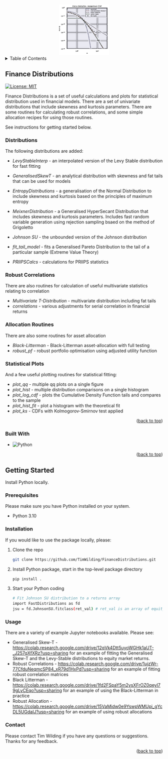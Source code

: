 <a id="readme-top"></a>
<div align="center">
  <a href="https://github.com/TimWilding/FinanceDistributions">
    <img src="images/logo.png" alt="Logo" width="160" height="160">
  </a>
</div>

<details>
  <summary>Table of Contents</summary>
  <ol>
    <li>
      <a href="#Finance-Distributions">About The Project</a>
      <ul>
        <li><a href="#distributions">Distributions</a></li>
        <li><a href="#robust-correlations">Robust Correlations</a></li>
        <li><a href="#allocation-routines">Allocation Routines</a></li>
        <li><a href="#built-with">Built With</a></li>
      </ul>
    </li>
    <li>
      <a href="#getting-started">Getting Started</a>
      <ul>
        <li><a href="#prerequisites">Prerequisites</a></li>
        <li><a href="#installation">Installation</a></li>
      </ul>
    </li>
    <li><a href="#usage">Usage</a></li>
    <li><a href="#contact">Contact</a></li>
  </ol>
</details>

## Finance Distributions

[![License: MIT](https://img.shields.io/badge/License-MIT-yellow.svg)](https://opensource.org/licenses/MIT)

Finance Distributions is a set of useful calculations and plots for statistical distribution used in financial models. There are a set of univariate 
distributions that include skewness and kurtosis parameters. There are some routines for calculating robust correlations, and some simple allocation 
recipes for using those routines.

See instructions for getting started below. 

### Distributions
The following distributions are added:
* *LevyStableInterp* - an interpolated version of the Levy Stable distribution for fast fitting
* *GeneralisedSkewT* - an analytical distribution with skewness and fat tails that can be used for models
* *EntropyDistributions* - a generalisation of the Normal Distribution to include skewness and kurtosis based on the principles of maximum entropy
* *MeixnerDistribution* - a Generalised HyperSecant Distribution that includes skewness and kurtosis parameters. Includes fast random variable generation using rejection sampling bsaed on the method of Grigoletto
* *Johnson SU* - the unbounded version of the Johnson distribution

* *fit_tail_model* - fits a Generalised Pareto Distribution to the tail of a particular sample (Extreme Value Theory)

* *PRIIPSCalcs* - calculations for PRIIPS statistics

### Robust Correlations
There are also routines for calculation of useful multivariate statistics relating to correlation
* *Multivariate T-Distribution* - multivariate distribution including fat tails
* *correlations* - various adjustments for serial correlation in financial returns

### Allocation Routines
There are also some routines for asset allocation
* *Black-Litterman* - Black-Litterman asset-allocation with full testing
* *robust_pf* - robust portfolio optimisation using adjusted utility function

### Statistical Plots
And a few useful plotting routines for statistical fitting:
* *plot_qq* - multiple qq plots on a single figure
* *plot_hist* - multiple distribution comparisons on a single histogram
* *plot_log_cdf* - plots the Cumulative Density Function tails and compares to the sample
* *plot_hist_fit* - plot a histogram with the theoretical fit
* *plot_ks* - CDFs with Kolmogorov-Smirnov test applied
<p align="right">(<a href="#readme-top">back to top</a>)</p>



### Built With


* ![Python](https://img.shields.io/badge/python-3670A0?style=for-the-badge&logo=python&logoColor=ffdd54)
<p align="right">(<a href="#readme-top">back to top</a>)</p>


<!-- GETTING STARTED -->


## Getting Started

Install Python locally. 

### Prerequisites

Please make sure you have Python installed on your system.
* Python 3.10


### Installation
If you would like to use the package locally, please:
1. Clone the repo
   ```sh
   git clone https://github.com/TimWilding/FinanceDistributions.git
   ```
2. Install Python package, start in the top-level package directory
   ```sh
   pip install .
   ```
3. Start your Python coding
   ```sh
   # Fit Johnson SU distribution to a returns array
   import FastDistributions as fd
   jsu = fd.JohnsonSU.fitclass(ret_val) # ret_val is an array of equity market returns
   ```


### Usage

There are a variety of example Jupyter notebooks available. Please see:
* Generalised Skew-T -  https://colab.research.google.com/drive/12qVk4Dtt5uyoWGHk1aUT-_J257qXfXRz?usp=sharing for an example of fitting the 
Generalised Skew-T and the Levy-Stable distributions to equity market returns.
* Robust Correlations - https://colab.research.google.com/drive/1ujzWr-77CfduNeqmcSP84_xR79d1HxPd?usp=sharing for an example of fitting robust correlation matrices
* Black Litterman - https://colab.research.google.com/drive/1fd2FSpaY5m2ysXFrOZ0qeyI79gLyCEqo?usp=sharing for an example of using the Black-Litterman in practice
* Robust Allocation - https://colab.research.google.com/drive/15VaMidw0e9YswpWMUpi_gYcDL5UGdaIJ?usp=sharing for an example of using robust allocations

### Contact
Please contact Tim Wilding if you have any questions or suggestions. Thanks for any feedback.
<p align="right">(<a href="#readme-top">back to top</a>)</p>